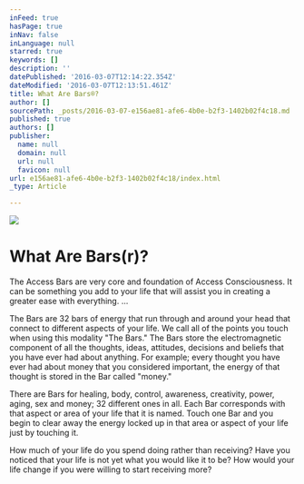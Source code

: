 ```yaml
---
inFeed: true
hasPage: true
inNav: false
inLanguage: null
starred: true
keywords: []
description: ''
datePublished: '2016-03-07T12:14:22.354Z'
dateModified: '2016-03-07T12:13:51.461Z'
title: What Are Bars®?
author: []
sourcePath: _posts/2016-03-07-e156ae81-afe6-4b0e-b2f3-1402b02f4c18.md
published: true
authors: []
publisher:
  name: null
  domain: null
  url: null
  favicon: null
url: e156ae81-afe6-4b0e-b2f3-1402b02f4c18/index.html
_type: Article

---
```

![](https://the-grid-user-content.s3-us-west-2.amazonaws.com/3714cef4-5c85-4d7e-b16b-4691845c79cf.jpg)

# What Are Bars(r)?

The Access Bars are very core and foundation of Access Consciousness. It can be something you add to your life that will assist you in creating a greater ease with everything. ... 

The Bars are 32 bars of energy that run through and around your head that connect to different aspects of your life. We call all of the points you touch when using this modality "The Bars." The Bars store the electromagnetic component of all the thoughts, ideas, attitudes, decisions and beliefs that you have ever had about anything. For example; every thought you have ever had about money that you considered important, the energy of that thought is stored in the Bar called "money."

There are Bars for healing, body, control, awareness, creativity, power, aging, sex and money; 32 different ones in all. Each Bar corresponds with that aspect or area of your life that it is named. Touch one Bar and you begin to clear away the energy locked up in that area or aspect of your life just by touching it.

How much of your life do you spend doing rather than receiving? Have you noticed that your life is not yet what you would like it to be? How would your life change if you were willing to start receiving more?